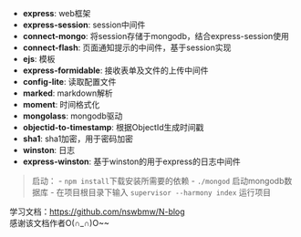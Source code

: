 - **express**: web框架
- **express-session**: session中间件
- **connect-mongo**: 将session存储于mongodb，结合express-session使用
- **connect-flash**: 页面通知提示的中间件，基于session实现
- **ejs**: 模板
- **express-formidable**: 接收表单及文件的上传中间件
- **config-lite**: 读取配置文件
- **marked**: markdown解析
- **moment**: 时间格式化
- **mongolass**: mongodb驱动
- **objectid-to-timestamp**: 根据ObjectId生成时间戳
- **sha1**: sha1加密，用于密码加密
- **winston**: 日志
- **express-winston**: 基于winston的用于express的日志中间件

> 启动：
    - ```npm install```下载安装所需要的依赖
    - ```./mongod``` 启动mongodb数据库
    - 在项目根目录下输入 ```supervisor --harmony index``` 运行项目

学习文档：https://github.com/nswbmw/N-blog  
感谢该文档作者O(∩_∩)O~~